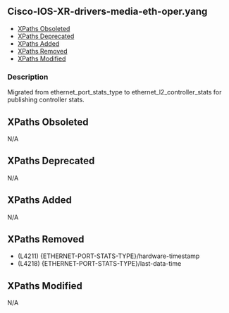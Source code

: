 ## Cisco-IOS-XR-drivers-media-eth-oper.yang

- [XPaths Obsoleted](#xpaths-obsoleted)
- [XPaths Deprecated](#xpaths-deprecated)
- [XPaths Added](#xpaths-added)
- [XPaths Removed](#xpaths-removed)
- [XPaths Modified](#xpaths-modified)

### Description

Migrated from ethernet_port_stats_type to ethernet_l2_controller_stats for publishing controller stats.

## XPaths Obsoleted

N/A

## XPaths Deprecated

N/A

## XPaths Added

N/A

## XPaths Removed

- (L4211)	{ETHERNET-PORT-STATS-TYPE}/hardware-timestamp
- (L4218)	{ETHERNET-PORT-STATS-TYPE}/last-data-time

## XPaths Modified

N/A

